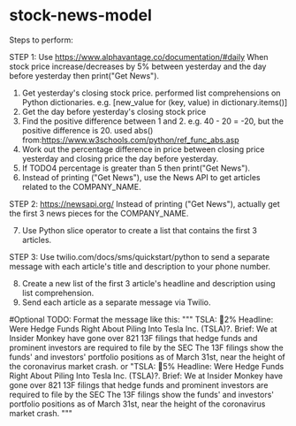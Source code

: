 # stock-news-model

Steps to perform:

STEP 1: Use https://www.alphavantage.co/documentation/#daily
When stock price increase/decreases by 5% between yesterday and the day before yesterday 
then print("Get News"). 

1. Get yesterday's closing stock price. performed list comprehensions on Python dictionaries.
   e.g. [new_value for (key, value) in dictionary.items()]
2. Get the day before yesterday's closing stock price
3. Find the positive difference between 1 and 2. e.g. 40 - 20 = -20, but the positive difference is 20.
   used abs() from:https://www.w3schools.com/python/ref_func_abs.asp
4. Work out the percentage difference in price between closing price yesterday and closing price the day before yesterday.
5. If TODO4 percentage is greater than 5 then print("Get News").
6. Instead of printing ("Get News"), use the News API to get articles related to the COMPANY_NAME.
   
STEP 2: https://newsapi.org/
Instead of printing ("Get News"), actually get the first 3 news pieces for the COMPANY_NAME.

7. Use Python slice operator to create a list that contains the first 3 articles.

STEP 3: Use twilio.com/docs/sms/quickstart/python 
to send a separate message with each article's title and description to your phone number. 

8. Create a new list of the first 3 article's headline and description using list comprehension.
9. Send each article as a separate message via Twilio.


#Optional TODO: Format the message like this:
"""
TSLA: 🔺2%
Headline: Were Hedge Funds Right About Piling Into Tesla Inc. (TSLA)?. 
Brief: We at Insider Monkey have gone over 821 13F filings that hedge funds and prominent investors are required to file by the SEC The 13F filings show the funds' and investors' portfolio positions as of March 31st, near the height of the coronavirus market crash.
or
"TSLA: 🔻5%
Headline: Were Hedge Funds Right About Piling Into Tesla Inc. (TSLA)?. 
Brief: We at Insider Monkey have gone over 821 13F filings that hedge funds and prominent investors are required to file by the SEC The 13F filings show the funds' and investors' portfolio positions as of March 31st, near the height of the coronavirus market crash.
"""
